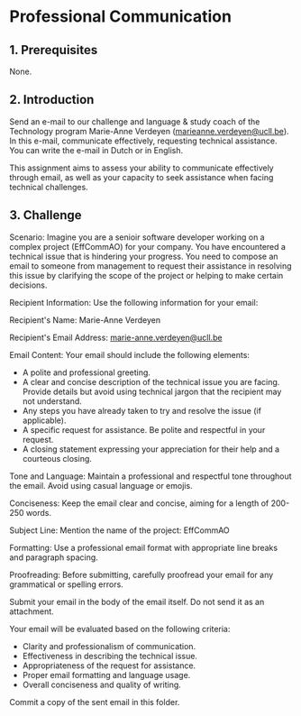# Professional Communication

## 1. Prerequisites

None.

## 2. Introduction

Send an e-mail to our challenge and language & study coach of the Technology program Marie-Anne Verdeyen (marieanne.verdeyen@ucll.be). In this e-mail, communicate effectively, requesting technical assistance. You can write the e-mail in Dutch or in English.

This assignment aims to assess your ability to communicate effectively through email, as well as your capacity to seek assistance when facing technical challenges.

## 3. Challenge

Scenario: Imagine you are a senioir software developer working on a complex project (EffCommAO) for your company. You have encountered a technical issue that is hindering your progress. You need to compose an email to someone from management to request their assistance in resolving this issue by clarifying the scope of the project or helping to make certain decisions.

Recipient Information: Use the following information for your email:

Recipient's Name: Marie-Anne Verdeyen

Recipient's Email Address: marie-anne.verdeyen@ucll.be

Email Content: Your email should include the following elements:

* A polite and professional greeting.
* A clear and concise description of the technical issue you are facing. Provide details but avoid using technical jargon that the recipient may not understand.
* Any steps you have already taken to try and resolve the issue (if applicable).
* A specific request for assistance. Be polite and respectful in your request.
* A closing statement expressing your appreciation for their help and a courteous closing.

Tone and Language: Maintain a professional and respectful tone throughout the email. Avoid using casual language or emojis.

Conciseness: Keep the email clear and concise, aiming for a length of 200-250 words.

Subject Line: Mention the name of the project: EffCommAO

Formatting: Use a professional email format with appropriate line breaks and paragraph spacing.

Proofreading: Before submitting, carefully proofread your email for any grammatical or spelling errors.

Submit your email in the body of the email itself. Do not send it as an attachment.

Your email will be evaluated based on the following criteria:

* Clarity and professionalism of communication.
* Effectiveness in describing the technical issue.
* Appropriateness of the request for assistance.
* Proper email formatting and language usage.
* Overall conciseness and quality of writing.

Commit a copy of the sent email in this folder.